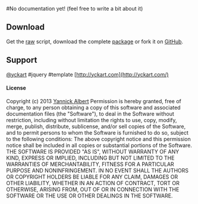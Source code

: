 #No documentation yet!
(feel free to write a bit about it)

## Download
 Get the [raw](https://raw.github.com/yckart/jquery.template.js/master/jquery.template.js) script, download the complete [package](https://github.com/yckart/jquery.template.js/zipball/master) or fork it on [GitHub](https://github.com/yckart/jquery.template.js/).

## Support

 [@yckart](http://twitter.com/yckart) #jquery #template
 [http://yckart.com](http://yckart.com/)


#### License
 Copyright (c) 2013 [Yannick Albert](http://yckart.com)
 Permission is hereby granted, free of charge, to any person obtaining a copy of this software and associated documentation files (the "Software"), to deal in the Software without restriction, including without limitation the rights to use, copy, modify, merge, publish, distribute, sublicense, and/or sell copies of the Software, and to permit persons to whom the Software is furnished to do so, subject to the following conditions:
 The above copyright notice and this permission notice shall be included in all copies or substantial portions of the Software.
 THE SOFTWARE IS PROVIDED "AS IS", WITHOUT WARRANTY OF ANY KIND, EXPRESS OR IMPLIED, INCLUDING BUT NOT LIMITED TO THE WARRANTIES OF MERCHANTABILITY, FITNESS FOR A PARTICULAR PURPOSE AND NONINFRINGEMENT. IN NO EVENT SHALL THE AUTHORS OR COPYRIGHT HOLDERS BE LIABLE FOR ANY CLAIM, DAMAGES OR OTHER LIABILITY, WHETHER IN AN ACTION OF CONTRACT, TORT OR OTHERWISE, ARISING FROM, OUT OF OR IN CONNECTION WITH THE SOFTWARE OR THE USE OR OTHER DEALINGS IN THE SOFTWARE.